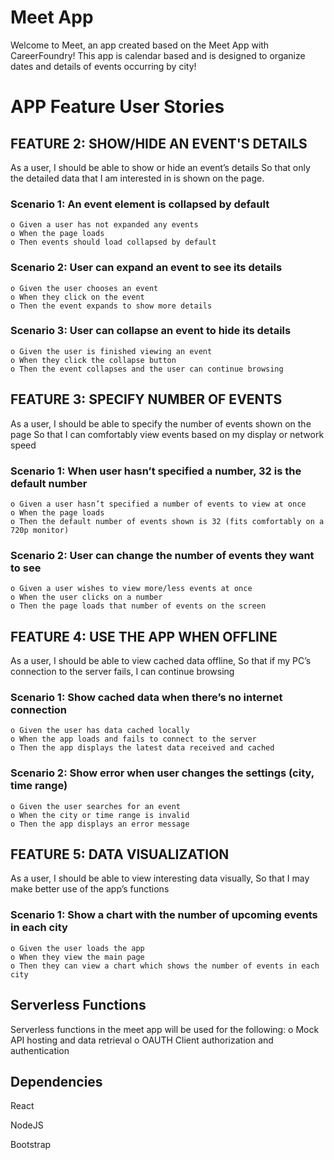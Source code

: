 # Meet App

 Welcome to Meet, an app created based on the Meet App with CareerFoundry! This app is calendar based and is designed to organize dates and details of events occurring by city!

# APP Feature User Stories

## FEATURE 2: SHOW/HIDE AN EVENT'S DETAILS
As a user,
I should be able to show or hide an event’s details
So that only the detailed data that I am interested in is shown on the page.

### Scenario 1: An event element is collapsed by default
    o Given a user has not expanded any events
    o When the page loads
    o Then events should load collapsed by default

### Scenario 2: User can expand an event to see its details
    o Given the user chooses an event
    o When they click on the event
    o Then the event expands to show more details

### Scenario 3: User can collapse an event to hide its details
    o Given the user is finished viewing an event
    o When they click the collapse button
    o Then the event collapses and the user can continue browsing

## FEATURE 3: SPECIFY NUMBER OF EVENTS
As a user,
I should be able to specify the number of events shown on the page
So that I can comfortably view events based on my display or network speed

### Scenario 1: When user hasn’t specified a number, 32 is the default number
    o Given a user hasn’t specified a number of events to view at once
    o When the page loads
    o Then the default number of events shown is 32 (fits comfortably on a 720p monitor)

### Scenario 2: User can change the number of events they want to see
    o Given a user wishes to view more/less events at once
    o When the user clicks on a number
    o Then the page loads that number of events on the screen

## FEATURE 4: USE THE APP WHEN OFFLINE
As a user,
I should be able to view cached data offline,
So that if my PC’s connection to the server fails, I can continue browsing

### Scenario 1: Show cached data when there’s no internet connection
    o Given the user has data cached locally
    o When the app loads and fails to connect to the server
    o Then the app displays the latest data received and cached

### Scenario 2: Show error when user changes the settings (city, time range)
    o Given the user searches for an event
    o When the city or time range is invalid
    o Then the app displays an error message

## FEATURE 5: DATA VISUALIZATION
As a user,
I should be able to view interesting data visually,
So that I may make better use of the app’s functions

### Scenario 1: Show a chart with the number of upcoming events in each city
    o Given the user loads the app
    o When they view the main page
    o Then they can view a chart which shows the number of events in each city


## Serverless Functions

Serverless functions in the meet app will be used for the following:
    o Mock API hosting and data retrieval
    o OAUTH Client authorization and authentication

## Dependencies

React

NodeJS

Bootstrap
